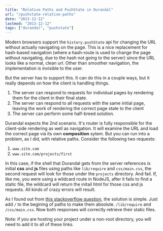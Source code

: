 ```yaml
---
title: "Relative Paths and PushState in Durandal"
url: "/pushstate-relative-paths"
date: "2013-12-12"
lastmod: "2013-12-12"
tags: ["durandal", "pushstate"]
---
```


Modern browsers support the `history.pushState` api for changing the URL without actually navigating on the page. This is a nice replacement for hash-based navigation (where a hash-route is used to change the page without navigating, due to the hash not going to the server) since the URL looks like a normal, clean url. Other than smoother navigation, the implementation is invisible to the user.

But the server has to support this. It can do this in a couple ways, but it really depends on how the client is handling things.

1. The server can respond to requests for individual pages by rendering them for the client in their final state.
2. The server can respond to all requests with the same initial page, leaving the work of rendering the correct page state to the client
3. The server can perform some half-breed solution.

Durandal expects the 2nd scenario. It's router is fully responsible for the client-side rendering as well as navigation. It will examine the URL and load the correct page via its own **composition** sytem. But you can run into a problem, as I did, with relative paths. Consider the following two requests:

1. `www.site.com`
2. `www.site.com/projects/first`

In this case, if the shell that Durandal gets from the server references is initial **css** and **js** files using paths like `lib/require` and `css/main.css`, the second request will look for those under the `projects` directory. And fail. If, like me, you were using a wildcard route in NodeJS, after it fails to find a static file, the wildcard will return the initail html for those css and js requests. All kinds of crazy errors will result.

As I found out from [this stackoverflow question](http://stackoverflow.com/questions/10392317/relative-paths-and-pushstates/10432646#10432646), the solution is simple. Just add `/` to the begining of paths to make them absolute. `/lib/require` and `/css/main.css`. Now both responses will correctly retrieve their static files.

Note: if you are hosting your project under a non-root directory, you will need to add it to all of these links.
